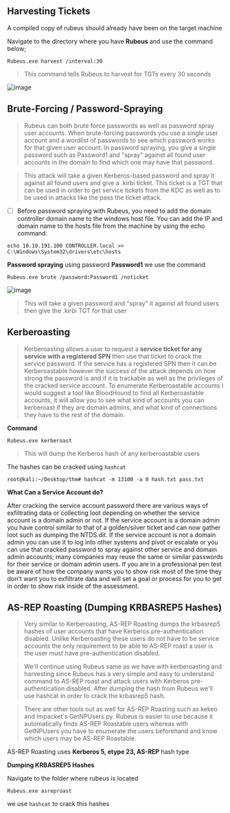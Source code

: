 ## Harvesting Tickets

A compiled copy of rubeus should already have been on the target machine

Navigate to the directory where you have **Rubeus** and use the command below;

`Rubeus.exe harvest /interval:30`

> This command tells Rubeus to harvest for TGTs every 30 seconds

![image](https://user-images.githubusercontent.com/16500435/103440167-ab932880-4c43-11eb-8313-d5fb2d6d79ab.png)


## Brute-Forcing / Password-Spraying

>Rubeus can both brute force passwords as well as password spray user accounts. When brute-forcing passwords you use a single user account and a wordlist of passwords to see which password works for that given user account. In password spraying, you give a single password such as Password1 and "spray" against all found user accounts in the domain to find which one may have that password.

>This attack will take a given Kerberos-based password and spray it against all found users and give a .kirbi ticket. This ticket is a TGT that can be used in order to get service tickets from the KDC as well as to be used in attacks like the pass the ticket attack.

- [ ] Before password spraying with Rubeus, you need to add the domain controller domain name to the windows host file. You can add the IP and domain name to the hosts file from the machine by using the echo command: 

`echo 10.10.191.100 CONTROLLER.local >> C:\Windows\System32\drivers\etc\hosts`

**Password spraying** using password **Password1** we use the command 

`Rubeus.exe brute /password:Password1 /noticket`

![image](https://user-images.githubusercontent.com/16500435/103440287-7a672800-4c44-11eb-93c1-293160e888c8.png)

>This will take a given password and "spray" it against all found users then give the .kirbi TGT for that user 

## Kerberoasting

>Kerberoasting allows a user to request a **service ticket for any service with a registered SPN** then use that ticket to crack the service password. If the service has a registered SPN then it can be Kerberoastable however the success of the attack depends on how strong the password is and if it is trackable as well as the privileges of the cracked service account. To enumerate Kerberoastable accounts I would suggest a tool like BloodHound to find all Kerberoastable accounts, it will allow you to see what kind of accounts you can kerberoast if they are domain admins, and what kind of connections they have to the rest of the domain.

**Command**

`Rubeus.exe kerberoast`

>This will dump the Kerberos hash of any kerberoastable users

The hashes can be cracked using `hashcat`

`root@kali:~/Desktop/thm# hashcat -m 13100 -a 0 hash.txt pass.txt`

**What Can a Service Account do?**

After cracking the service account password there are various ways of exfiltrating data or collecting loot depending on whether the service account is a domain admin or not. If the service account is a domain admin you have control similar to that of a golden/silver ticket and can now gather loot such as dumping the NTDS.dit. If the service account is not a domain admin you can use it to log into other systems and pivot or escalate or you can use that cracked password to spray against other service and domain admin accounts; many companies may reuse the same or similar passwords for their service or domain admin users. If you are in a professional pen test be aware of how the company wants you to show risk most of the time they don't want you to exfiltrate data and will set a goal or process for you to get in order to show risk inside of the assessment.


## AS-REP Roasting (Dumping KRBASREP5 Hashes)

>Very similar to Kerberoasting, AS-REP Roasting dumps the krbasrep5 hashes of user accounts that have Kerberos pre-authentication disabled. Unlike Kerberoasting these users do not have to be service accounts the only requirement to be able to AS-REP roast a user is the user must have pre-authentication disabled.

>We'll continue using Rubeus same as we have with kerberoasting and harvesting since Rubeus has a very simple and easy to understand command to AS-REP roast and attack users with Kerberos pre-authentication disabled. After dumping the hash from Rubeus we'll use hashcat in order to crack the krbasrep5 hash.

>There are other tools out as well for AS-REP Roasting such as kekeo and Impacket's GetNPUsers.py. Rubeus is easier to use because it automatically finds AS-REP Roastable users whereas with GetNPUsers you have to enumerate the users beforehand and know which users may be AS-REP Roastable.

AS-REP Roasting uses **Kerberos 5, etype 23, AS-REP** hash type

**Dumping KRBASREP5 Hashes**

Navigate to the folder where rubeus is located

`Rubeus.exe asreproast`

we use `hashcat` to crack this hashes
